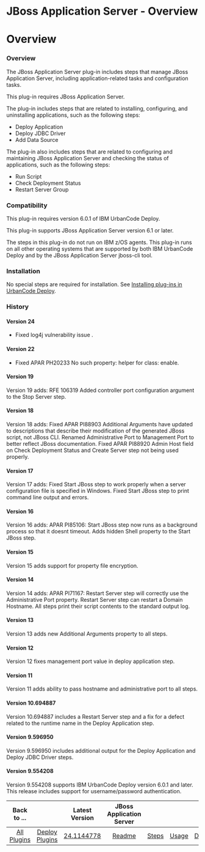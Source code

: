 
JBoss Application Server - Overview
===================================

# Overview


### Overview




The JBoss Application Server plug-in includes steps that manage JBoss Application Server, including application-related tasks and configuration tasks.

This plug-in requires JBoss Application Server.

The plug-in includes steps that are related to installing, configuring, and uninstalling applications, such as the following steps:

* Deploy Application
* Deploy JDBC Driver
* Add Data Source

The plug-in also includes steps that are related to configuring and maintaining JBoss Application Server and checking the status of applications, such as the following steps:

* Run Script
* Check Deployment Status
* Restart Server Group

### Compatibility

This plug-in requires version 6.0.1 of IBM UrbanCode Deploy.

This plug-in supports JBoss Application Server version 6.1 or later.

The steps in this plug-in do not run on IBM z/OS agents. This plug-in runs on all other operating systems that are supported by both IBM UrbanCode Deploy and by the JBoss Application Server jboss-cli tool.

### Installation

No special steps are required for installation. See [Installing plug-ins in UrbanCode Deploy](https://community.ibm.com/community/user/wasdevops/blogs/laurel-dickson-bull1/2022/06/13/install-plugins "Installing plug-ins in UrbanCode Deploy").

### History

#### Version 24

* Fixed log4j vulnerability issue .

#### Version 22

* Fixed APAR PH20233 No such property: helper for class: enable.

#### Version 19

Version 19 adds: RFE 106319 Added controller port configuration argument to the Stop Server step.

#### Version 18

Version 18 adds: Fixed APAR PI88903 Additional Arguments have updated to descriptions that describe their modification of the generated JBoss script, not JBoss CLI. Renamed Administrative Port to Management Port to better reflect JBoss documentation. Fixed APAR PI88920 Admin Host field on Check Deployment Status and Create Server step not being used properly.

#### Version 17

Version 17 adds: Fixed Start JBoss step to work properly when a server configuration file is specified in Windows. Fixed Start JBoss step to print command line output and errors.

#### Version 16

Version 16 adds: APAR PI85106: Start JBoss step now runs as a background process so that it doesnt timeout. Adds hidden Shell property to the Start JBoss step.

#### Version 15

Version 15 adds support for property file encryption.

#### Version 14

Version 14 adds: APAR PI71167: Restart Server step will correctly use the Administrative Port property. Restart Server step can restart a Domain Hostname. All steps print their script contents to the standard output log.

#### Version 13

Version 13 adds new Additional Arguments property to all steps.

#### Version 12

Version 12 fixes management port value in deploy application step.

#### Version 11

Version 11 adds ability to pass hostname and administrative port to all steps.

#### Version 10.694887

Version 10.694887 includes a Restart Server step and a fix for a defect related to the runtime name in the Deploy Application step.

#### Version 9.596950

Version 9.596950 includes additional output for the Deploy Application and Deploy JDBC Driver steps.

#### Version 9.554208

Version 9.554208 supports IBM UrbanCode Deploy version 6.0.1 and later. This release includes support for username/password authentication.


|Back to ...||Latest Version|JBoss Application Server ||||
| :---: | :---: | :---: | :---: | :---: | :---: | :---: |
|[All Plugins](../../index.md)|[Deploy Plugins](../README.md)|[24.1144778](https://raw.githubusercontent.com/UrbanCode/IBM-UCD-PLUGINS/main/files/JBoss/ucd-JBoss-24.1144778.zip)|[Readme](README.md)|[Steps](steps.md)|[Usage](usage.md)|[Downloads](downloads.md)|
